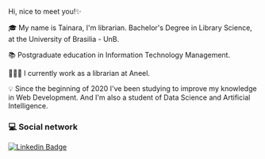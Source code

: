 Hi, nice to meet you!✨

🎓 My name is Tainara, I'm librarian. Bachelor's Degree in Library Science, at the University of Brasilia - UnB. 

📚 Postgraduate education in Information Technology Management.

👩🏽‍💻 I currently work as a librarian at Aneel.

💡 Since the beginning of 2020 I've been studying to improve my knowledge in Web Development. And I'm also a student of Data Science and Artificial Intelligence.

### 💻 Social network

[![Linkedin Badge](https://img.shields.io/badge/-LinkedIn-blue?style=flat-square&logo=Linkedin&logoColor=white&link=https://www.linkedin.com/in/tainara-almeida-b139461b1/)](https://www.linkedin.com/in/tainara-almeida-b139461b1/)
